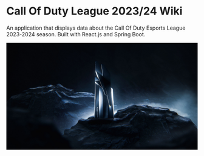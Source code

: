 # Call Of Duty League 2023/24 Wiki

An application that displays data about the Call Of Duty Esports League 2023-2024 season. Built with React.js and Spring Boot.

![CDL Wiki Hero Image](https://github.com/Jpreet927/CDL-Wiki/blob/main/frontend/src/assets/images/CDL-Wiki-Hero.jpg)
